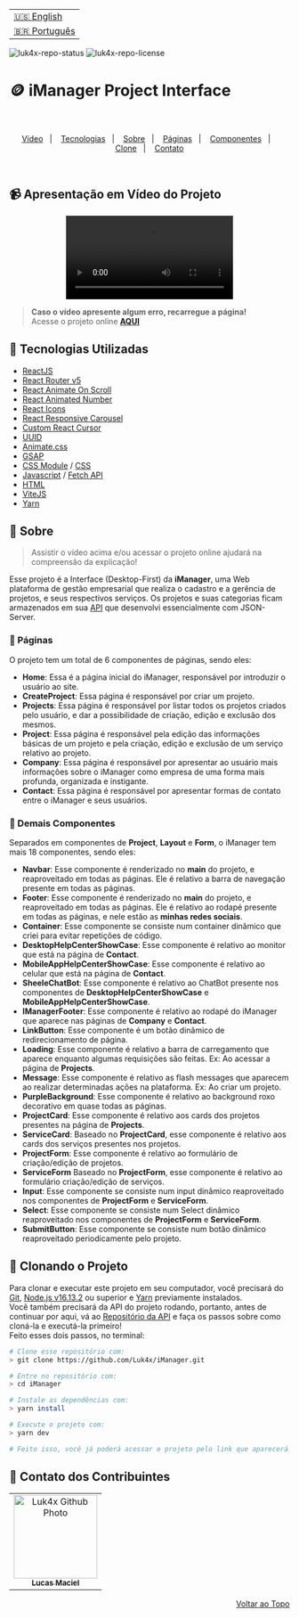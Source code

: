 <table align="right">
  <tr>
    <td>
      <a href="readme-en.md">🇺🇸 English</a>
    </td>
  </tr>
  <tr>
    <td>
      <a href="README.md">🇧🇷 Português</a>
    </td>
  </tr>
</table>

![luk4x-repo-status](https://img.shields.io/badge/Status-Finished-lightgrey?style=for-the-badge&logo=headspace&logoColor=green&color=lightgrey)
![luk4x-repo-license](https://img.shields.io/github/license/Luk4x/iManager?style=for-the-badge&logo=unlicense&logoColor=lightgrey)
# 🪙 iManager Project Interface

<br>
<p align="center">
  <a href="#-apresentação-em-vídeo-do-projeto">Vídeo</a>&nbsp;&nbsp;&nbsp;|&nbsp;&nbsp;&nbsp;
  <a href="#-tecnologias-utilizadas">Tecnologias</a>&nbsp;&nbsp;&nbsp;|&nbsp;&nbsp;&nbsp;
  <a href="#-sobre">Sobre</a>&nbsp;&nbsp;&nbsp;|&nbsp;&nbsp;&nbsp;
  <a href="#-páginas">Páginas</a>&nbsp;&nbsp;&nbsp;|&nbsp;&nbsp;&nbsp;
  <a href="#-demais-componentes">Componentes</a>&nbsp;&nbsp;&nbsp;|&nbsp;&nbsp;&nbsp;
  <a href="#-clonando-o-projeto">Clone</a>&nbsp;&nbsp;&nbsp;|&nbsp;&nbsp;&nbsp;
  <a href="#-contato-dos-contribuintes">Contato</a>
</p>
<br>

## 📹 Apresentação em Vídeo do Projeto
<div align="center">
  <video src="https://user-images.githubusercontent.com/86276393/193448357-c566da3f-dc11-4cc6-b9bb-c28579e27168.mp4">
</div>

> **Caso o vídeo apresente algum erro, recarregue a página!**<br>
> Acesse o projeto online **[AQUI](https://luk4x-imanager.netlify.app/)**

## 🚀 Tecnologias Utilizadas

-   [ReactJS](https://pt-br.reactjs.org)
-   [React Router v5](https://v5.reactrouter.com/web/guides/quick-start)
-   [React Animate On Scroll](https://www.npmjs.com/package/react-animate-on-scroll)
-   [React Animated Number](https://yarnpkg.com/package/react-animated-number)
-   [React Icons](https://react-icons.github.io/react-icons/)
-   [React Responsive Carousel](https://yarnpkg.com/package/react-responsive-carousel)
-   [Custom React Cursor](https://ajmnz.github.io/custom-cursor-react/)
-   [UUID](https://www.uuidgenerator.net/)
-   [Animate.css](https://animate.style/)
-   [GSAP](https://greensock.com/docs/v3/Installation)
-   [CSS Module](https://github.com/css-modules/css-modules) / [CSS](https://developer.mozilla.org/en-US/docs/Web/CSS)
-   [Javascript](https://developer.mozilla.org/en-US/docs/Web/JavaScript) / [Fetch API](https://developer.mozilla.org/en-US/docs/Web/API/Fetch_API)
-   [HTML](https://developer.mozilla.org/en-US/docs/Web/HTML)
-   [ViteJS](https://vitejs.dev/)
-   [Yarn](https://yarnpkg.com/)

## 📝 Sobre

> Assistir o vídeo acima e/ou acessar o projeto online ajudará na compreensão da explicação!

Esse projeto é a Interface (Desktop-First) da **iManager**, uma Web plataforma de gestão empresarial que realiza o cadastro e a gerência de projetos, e seus respectivos serviços. Os projetos e suas categorias ficam armazenados em sua [API](https://github.com/Luk4x/iManager-json-server) que desenvolvi essencialmente com JSON-Server.

### 📄 Páginas

O projeto tem um total de 6 componentes de páginas, sendo eles:

  - **Home**: Essa é a página inicial do iManager, responsável por introduzir o usuário ao site.
  - **CreateProject**: Essa página é responsável por criar um projeto.
  - **Projects**: Essa página é responsável por listar todos os projetos criados pelo usuário, e dar a possibilidade de criação, edição e exclusão dos mesmos.
  - **Project**: Essa página é responsável pela edição das informações básicas de um projeto e pela criação, edição e exclusão de um serviço relativo ao projeto.
  - **Company**: Essa página é responsável por apresentar ao usuário mais informações sobre o iManager como empresa de uma forma mais profunda, organizada e instigante.
  - **Contact**: Essa página é responsável por apresentar formas de contato entre o iManager e seus usuários.

### 📑 Demais Componentes
  
Separados em componentes de **Project**, **Layout** e **Form**, o iManager tem mais 18 componentes, sendo eles:
  
  - **Navbar**: Esse componente é renderizado no **main** do projeto, e reaproveitado em todas as páginas. Ele é relativo a barra de navegação presente em todas as páginas.
  - **Footer**: Esse componente é renderizado no **main** do projeto, e reaproveitado em todas as páginas. Ele é relativo ao rodapé presente em todas as páginas, e nele estão as **minhas redes sociais**.
  - **Container**: Esse componente se consiste num container dinâmico que criei para evitar repetições de código.
  - **DesktopHelpCenterShowCase**: Esse componente é relativo ao monitor que está na página de **Contact**.
  - **MobileAppHelpCenterShowCase**: Esse componente é relativo ao celular que está na página de **Contact**.
  - **SheeleChatBot**: Esse componente é relativo ao ChatBot presente nos componentes de **DesktopHelpCenterShowCase** e **MobileAppHelpCenterShowCase**.
  - **IManagerFooter**: Esse componente é relativo ao rodapé do iManager que aparece nas páginas de **Company** e **Contact**.
  - **LinkButton**: Esse componente é um botão dinâmico de redirecionamento de página.
  - **Loading**: Esse componente é relativo a barra de carregamento que aparece enquanto algumas requisições são feitas. Ex: Ao acessar a página de **Projects**.
  - **Message**: Esse componente é relativo as flash messages que aparecem ao realizar determinadas ações na plataforma. Ex: Ao criar um projeto.
  - **PurpleBackground**: Esse componente é relativo ao background roxo decorativo em quase todas as páginas.
  - **ProjectCard**: Esse componente é relativo aos cards dos projetos presentes na página de **Projects**.
  - **ServiceCard**: Baseado no **ProjectCard**, esse componente é relativo aos cards dos serviços presentes nos projetos.
  - **ProjectForm**: Esse componente é relativo ao formulário de criação/edição de projetos.
  - **ServiceForm** Baseado no **ProjectForm**, esse componente é relativo ao formulário criação/edição de serviços.
  - **Input**: Esse componente se consiste num input dinâmico reaproveitado nos componentes de **ProjectForm** e **ServiceForm**.
  - **Select**: Esse componente se consiste num Select dinâmico reaproveitado nos componentes de **ProjectForm** e **ServiceForm**.
  - **SubmitButton**: Esse componente se consiste num botão dinâmico reaproveitado periodicamente pelo projeto.
  
## 📖 Clonando o Projeto

Para clonar e executar este projeto em seu computador, você precisará do [Git](https://git-scm.com/), [Node.js v16.13.2](https://nodejs.org/en/) ou superior e [Yarn](https://yarnpkg.com/) previamente instalados.<br>
Você também precisará da API do projeto rodando, portanto, antes de continuar por aqui, vá ao [Repositório da API](https://github.com/Luk4x/iManager-json-server) e faça os passos sobre como cloná-la e executá-la primeiro!<br>
Feito esses dois passos, no terminal:

```bash
# Clone esse repositório com:
> git clone https://github.com/Luk4x/iManager.git

# Entre no repositório com:
> cd iManager

# Instale as dependências com:
> yarn install

# Execute o projeto com:
> yarn dev

# Feito isso, você já poderá acessar o projeto pelo link que aparecerá no terminal! (algo como http://127.0.0.1:5173/ ou http://localhost:5173/)
```

## 🤝 Contato dos Contribuintes

<table>
  <tr>
    <td align="center">
      <a href="https://www.linkedin.com/in/lucasmacielf/">
        <img src="https://avatars.githubusercontent.com/Luk4x" width="150px;" alt="Luk4x Github Photo"/><br>
        <sub>
          <b>Lucas Maciel</b>
        </sub>
      </a>
    </td>
  </tr>
</table>

<p align="right">
  <a href="#-imanager-project-interface">Voltar ao Topo</a>
</p>
